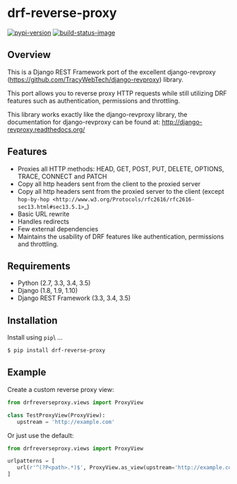 drf-reverse-proxy
======================================

[![pypi-version]][pypi]
[![build-status-image]][travis]

Overview
--------

This is a Django REST Framework port of the excellent django-revproxy (https://github.com/TracyWebTech/django-revproxy) library.

This port allows you to reverse proxy HTTP requests while still utilizing DRF features such as authentication, permissions and throttling.

This library works exactly like the django-revproxy library, the documentation for django-revproxy can be found at: http://django-revproxy.readthedocs.org/


Features
---------

* Proxies all HTTP methods: HEAD, GET, POST, PUT, DELETE, OPTIONS, TRACE, CONNECT and PATCH
* Copy all http headers sent from the client to the proxied server
* Copy all http headers sent from the proxied server to the client (except `hop-by-hop <http://www.w3.org/Protocols/rfc2616/rfc2616-sec13.html#sec13.5.1>`_)
* Basic URL rewrite
* Handles redirects
* Few external dependencies
* Maintains the usability of DRF features like authentication, permissions and throttling.


Requirements
------------

-  Python (2.7, 3.3, 3.4, 3.5)
-  Django (1.8, 1.9, 1.10)
-  Django REST Framework (3.3, 3.4, 3.5)

Installation
------------

Install using ``pip``\ …

```bash
$ pip install drf-reverse-proxy
```

Example
-------

Create a custom reverse proxy view:

```python
from drfreverseproxy.views import ProxyView

class TestProxyView(ProxyView):
   upstream = 'http://example.com'
```

Or just use the default:

```python
from drfreverseproxy.views import ProxyView

urlpatterns = [
   url(r'^(?P<path>.*)$', ProxyView.as_view(upstream='http://example.com/')),
]
```

[build-status-image]: https://travis-ci.org/danpoland/drf-reverse-proxy.svg?branch=master
[travis]: https://travis-ci.org/danpoland/drf-reverse-proxy
[pypi-version]: https://img.shields.io/pypi/v/drf-reverse-proxy.svg
[pypi]: https://pypi.python.org/pypi/drf-reverse-proxy
